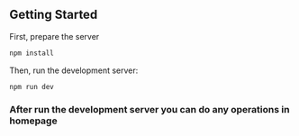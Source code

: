 ## Getting Started

First, prepare the server

```bash
npm install
```

Then, run the development server:

```bash
npm run dev
```

### After run the development server you can do any operations in homepage